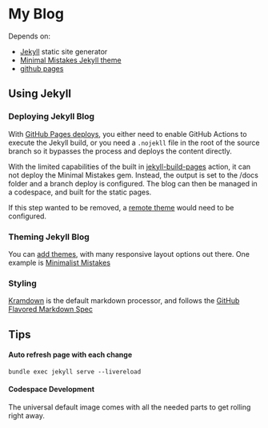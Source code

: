 # My Blog

Depends on:

* [Jekyll](https://jekyllrb.com/) static site generator
* [Minimal Mistakes Jekyll theme](https://mmistakes.github.io/minimal-mistakes/docs/quick-start-guide/)
* [github pages](https://pages.github.com/)

## Using Jekyll

### Deploying Jekyll Blog

With [GitHub Pages deploys](https://docs.github.com/en/pages/getting-started-with-github-pages/configuring-a-publishing-source-for-your-github-pages-site), you either need to enable GitHub Actions to execute the Jekyll build, or you need a ```.nojekll``` file in the root of the source branch so it bypasses the process and deploys the content directly.

With the limited capabilities of the built in [jekyll-build-pages](https://github.com/actions/jekyll-build-pages/pkgs/container/jekyll-build-pages) action, it can not deploy the Minimal Mistakes gem. Instead, the output is set to the /docs folder and a branch deploy is configured. The blog can then be managed in a codespace, and built for the static pages.

If this step wanted to be removed, a [remote theme](https://mmistakes.github.io/minimal-mistakes/docs/quick-start-guide/#remote-theme-method) would need to be configured.

### Theming Jekyll Blog

You can [add themes](https://docs.github.com/en/pages/setting-up-a-github-pages-site-with-jekyll/adding-a-theme-to-your-github-pages-site-using-jekyll), with many responsive layout options out there. One example is [Minimalist Mistakes](https://mmistakes.github.io/minimal-mistakes/docs/quick-start-guide/)

### Styling

[Kramdown](https://jekyllrb.com/docs/configuration/markdown/) is the default markdown processor, and follows the [GitHub Flavored Markdown Spec](https://github.github.com/gfm/)

## Tips

#### Auto refresh page with each change

```bundle exec jekyll serve --livereload``` 

#### Codespace Development

The universal default image comes with all the needed parts to get rolling right away.



